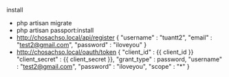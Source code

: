 install

- php artisan migrate
- php artisan passport:install
- http://chosachso.local/api/register
	{
		"username" : "tuantt2",
		"email" : "test2@gmail.com",
		"password" : "iloveyou"
	}
- http://chosachso.local/oauth/token
	{
		"client_id" : {{ client_id }}
		"client_secret" : {{ client_secret }},
		"grant_type" : password,
		"username" : "test2@gmail.com",
		"password" : "iloveyou",
		"scope" : "*"
	}